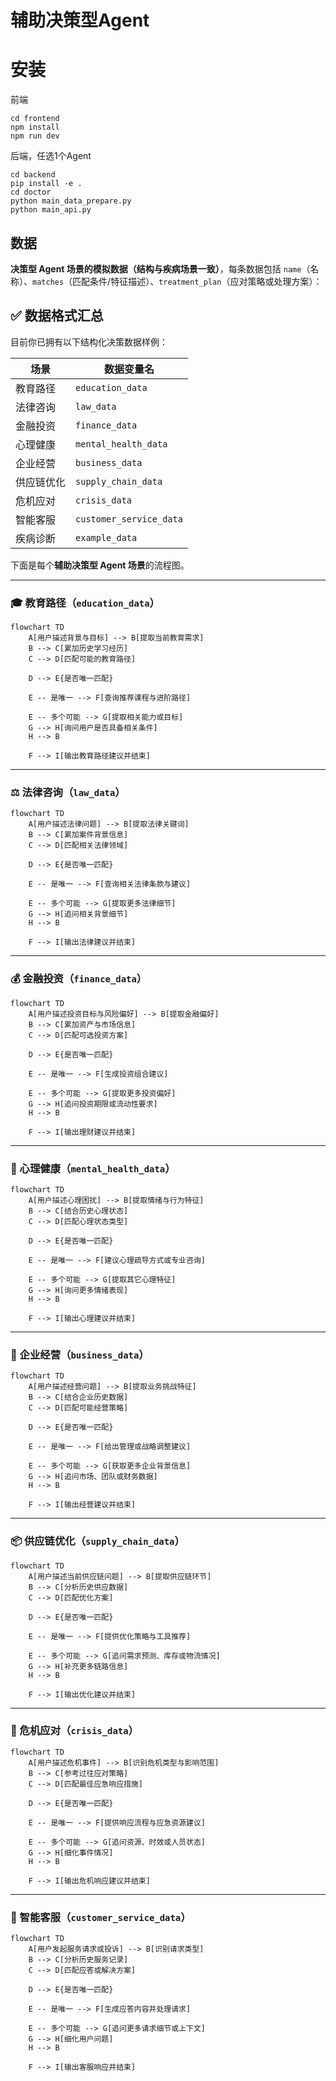 # 辅助决策型Agent

# 安装
前端
```
cd frontend
npm install
npm run dev
```

后端，任选1个Agent
```
cd backend
pip install -e .
cd doctor
python main_data_prepare.py
python main_api.py
```

## 数据

**决策型 Agent 场景的模拟数据（结构与疾病场景一致）**，每条数据包括 `name`（名称）、`matches`（匹配条件/特征描述）、`treatment_plan`（应对策略或处理方案）：


## ✅ 数据格式汇总

目前你已拥有以下结构化决策数据样例：

| 场景       | 数据变量名              |
| ---------- | ----------------------- |
| 教育路径   | `education_data`        |
| 法律咨询   | `law_data`              |
| 金融投资   | `finance_data`          |
| 心理健康   | `mental_health_data`    |
| 企业经营   | `business_data`         |
| 供应链优化 | `supply_chain_data`     |
| 危机应对   | `crisis_data`           |
| 智能客服   | `customer_service_data` |
| 疾病诊断   | `example_data`          |


下面是每个**辅助决策型 Agent 场景**的流程图。

---

### 🎓 教育路径（`education_data`）

```mermaid
flowchart TD
    A[用户描述背景与目标] --> B[提取当前教育需求]
    B --> C[累加历史学习经历]
    C --> D[匹配可能的教育路径]

    D --> E{是否唯一匹配}

    E -- 是唯一 --> F[查询推荐课程与进阶路径]

    E -- 多个可能 --> G[提取相关能力或目标]
    G --> H[询问用户是否具备相关条件]
    H --> B

    F --> I[输出教育路径建议并结束]
```

---

### ⚖️ 法律咨询（`law_data`）

```mermaid
flowchart TD
    A[用户描述法律问题] --> B[提取法律关键词]
    B --> C[累加案件背景信息]
    C --> D[匹配相关法律领域]

    D --> E{是否唯一匹配}

    E -- 是唯一 --> F[查询相关法律条款与建议]

    E -- 多个可能 --> G[提取更多法律细节]
    G --> H[追问相关背景细节]
    H --> B

    F --> I[输出法律建议并结束]
```

---

### 💰 金融投资（`finance_data`）

```mermaid
flowchart TD
    A[用户描述投资目标与风险偏好] --> B[提取金融偏好]
    B --> C[累加资产与市场信息]
    C --> D[匹配可选投资方案]

    D --> E{是否唯一匹配}

    E -- 是唯一 --> F[生成投资组合建议]

    E -- 多个可能 --> G[提取更多投资偏好]
    G --> H[追问投资期限或流动性要求]
    H --> B

    F --> I[输出理财建议并结束]
```

---

### 🧠 心理健康（`mental_health_data`）

```mermaid
flowchart TD
    A[用户描述心理困扰] --> B[提取情绪与行为特征]
    B --> C[结合历史心理状态]
    C --> D[匹配心理状态类型]

    D --> E{是否唯一匹配}

    E -- 是唯一 --> F[建议心理疏导方式或专业咨询]

    E -- 多个可能 --> G[提取其它心理特征]
    G --> H[询问更多情绪表现]
    H --> B

    F --> I[输出心理建议并结束]
```

---

### 🏢 企业经营（`business_data`）

```mermaid
flowchart TD
    A[用户描述经营问题] --> B[提取业务挑战特征]
    B --> C[结合企业历史数据]
    C --> D[匹配可能经营策略]

    D --> E{是否唯一匹配}

    E -- 是唯一 --> F[给出管理或战略调整建议]

    E -- 多个可能 --> G[获取更多企业背景信息]
    G --> H[追问市场、团队或财务数据]
    H --> B

    F --> I[输出经营建议并结束]
```

---

### 📦 供应链优化（`supply_chain_data`）

```mermaid
flowchart TD
    A[用户描述当前供应链问题] --> B[提取供应链环节]
    B --> C[分析历史供应数据]
    C --> D[匹配优化方案]

    D --> E{是否唯一匹配}

    E -- 是唯一 --> F[提供优化策略与工具推荐]

    E -- 多个可能 --> G[追问需求预测、库存或物流情况]
    G --> H[补充更多链路信息]
    H --> B

    F --> I[输出优化建议并结束]
```

---

### 🚨 危机应对（`crisis_data`）

```mermaid
flowchart TD
    A[用户描述危机事件] --> B[识别危机类型与影响范围]
    B --> C[参考过往应对策略]
    C --> D[匹配最佳应急响应措施]

    D --> E{是否唯一匹配}

    E -- 是唯一 --> F[提供响应流程与应急资源建议]

    E -- 多个可能 --> G[追问资源、时效或人员状态]
    G --> H[细化事件情况]
    H --> B

    F --> I[输出危机响应建议并结束]
```

---

### 🤖 智能客服（`customer_service_data`）

```mermaid
flowchart TD
    A[用户发起服务请求或投诉] --> B[识别请求类型]
    B --> C[分析历史服务记录]
    C --> D[匹配应答或解决方案]

    D --> E{是否唯一匹配}

    E -- 是唯一 --> F[生成应答内容并处理请求]

    E -- 多个可能 --> G[追问更多请求细节或上下文]
    G --> H[细化用户问题]
    H --> B

    F --> I[输出客服响应并结束]
```
